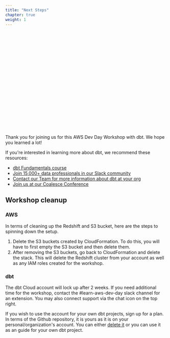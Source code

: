 ```yaml
---
title: "Next Steps"
chapter: true
weight: 1
---
```


<script src="https://fast.wistia.com/embed/medias/g2ix6gwksh.jsonp" async></script><script src="https://fast.wistia.com/assets/external/E-v1.js" async></script><div class="wistia_responsive_padding" style="padding:61.04% 0 0 0;position:relative;"><div class="wistia_responsive_wrapper" style="height:100%;left:0;position:absolute;top:0;width:100%;"><div class="wistia_embed wistia_async_g2ix6gwksh videoFoam=true" style="height:100%;position:relative;width:100%"><div class="wistia_swatch" style="height:100%;left:0;opacity:0;overflow:hidden;position:absolute;top:0;transition:opacity 200ms;width:100%;"><img src="https://fast.wistia.com/embed/medias/g2ix6gwksh/swatch" style="filter:blur(5px);height:100%;object-fit:contain;width:100%;" alt="" aria-hidden="true" onload="this.parentNode.style.opacity=1;" /></div></div></div></div>

Thank you for joining us for this AWS Dev Day Workshop with dbt. We hope you 
learned a lot!

If you're interested in learning more about dbt, we recommend these resources:

- [dbt Fundamentals course](https://courses.getdbt.com/collections)
- [Join 15,000+ data professionals in our Slack community](https://community.getdbt.com/)
- [Contact our Team for more information about dbt at your org](https://www.getdbt.com/contact/)
- [Join us at our Coalesce Conference](https://coalesce.getdbt.com/)


## Workshop cleanup

### AWS

In terms of cleaning up the Redshift and S3 bucket, here are the steps to spinning down the setup.

1. Delete the S3 buckets created by CloudFormation. To do this, you will have to first empty the S3 bucket and then delete them. 
2. After removing the S3 buckets, go back to CloudFormation and delete the stack. This will delete the Redshift cluster from your account as well as any IAM roles created for the workshop. 


### dbt 

The dbt Cloud account will lock up after 2 weeks. If you need additional time for the workshop, contact the #learn-aws-dev-day slack channel for an extension. You may also connect support via the chat icon on the top right.

If you wish to use the account for your own dbt projects, sign up for a plan. In terms of the Github repository, it is yours as it is on your personal/organization's account. You can either [delete it](https://docs.github.com/en/github/administering-a-repository/managing-repository-settings/deleting-a-repository) or you can use it as an guide for your own dbt project.



